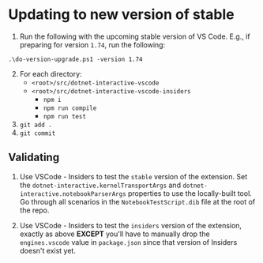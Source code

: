# Updating to new version of stable

1. Run the following with the upcoming stable version of VS Code.  E.g., if preparing for version `1.74`, run the following:

```console
.\do-version-upgrade.ps1 -version 1.74
```

2. For each directory:
   - `<root>/src/dotnet-interactive-vscode`
   - `<root>/src/dotnet-interactive-vscode-insiders`
     - `npm i`
     - `npm run compile`
     - `npm run test`
3. `git add .`
4. `git commit`

## Validating

1. Use VSCode - Insiders to test the `stable` version of the extension.  Set the `dotnet-interactive.kernelTransportArgs` and `dotnet-interactive.notebookParserArgs` properties to use the locally-built tool.  Go through all scenarios in the `NotebookTestScript.dib` file at the root of the repo.

2. Use VSCode - Insiders to test the `insiders` version of the extension, exactly as above **EXCEPT** you'll have to manually drop the `engines.vscode` value in `package.json` since that version of Insiders doesn't exist yet.
